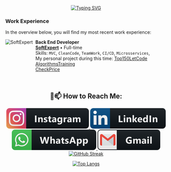 <div align="center">

[![Typing SVG](https://readme-typing-svg.herokuapp.com/?lines=Welcome+To+My+GitHub+Profile;My+Name+Is+Matheus;Please+Feel+Free+To+Contact+Me)](https://git.io/typing-svg)


</div>

### Work Experience
In the overview below, you will find my most recent work experience:

[<img align="left" height="94px" width="94px" alt="SoftExpert" src="https://s3.us-east-1.amazonaws.com/site-prd-strapi/logo_softexpert_branca_090fa5c651.svg"/>](https://www.linkedin.com/company/softexpert/)

**Back End Developer** \
[**SoftExpert**](https://softexpert.com.br/) • Full-time \
Skills: `MVC`, `CleanCode`, `TeamWork`, `CI/CD`, `Microsservices`,\
My personal project during this time: [Top150LetCode](https://github.com/MatheusSan99/Top150LetCode)<br/>
[AlgorithmsTraining](https://github.com/MatheusSan99/AlgorithmsTraining)<br/>
[CheckPrice](https://github.com/MatheusSan99/CheckPriceAPI)<br/>

<br/>

<div align="center">
 
 ## 💬📫 How to Reach Me: <br/>

<p align="center">

  <a href="https://www.instagram.com/matheussan_99">
     <img src="https://raw.githubusercontent.com/MikeCodesDotNET/ColoredBadges/4a38660afb7be89a6032218589b4454a1285c7f8/svg/social/instagram.svg"  alt="example badge" style="vertical-align:top margin:6px 4px>
  </a>
</p>

<p align="center">
  <a href="https://www.linkedin.com/in/matheussan/">
     <img src="https://raw.githubusercontent.com/MikeCodesDotNET/ColoredBadges/4a38660afb7be89a6032218589b4454a1285c7f8/svg/social/linkedin.svg"  alt="example badge" style="vertical-align:top margin:6px 4px>
  </a>
</p>

<p align="center"> 
  <a href="https://wa.me/+5547991531133">
     <img src="https://raw.githubusercontent.com/MikeCodesDotNET/ColoredBadges/4a38660afb7be89a6032218589b4454a1285c7f8/svg/social/whatsapp.svg"  alt="example badge" style="vertical-align:top margin:6px 4px>
  </a>
 </p>
 
 <p align="center"> 
  <a href="mailto:99matheussan@gmail.com.br">
     <img src="https://raw.githubusercontent.com/MikeCodesDotNET/ColoredBadges/4a38660afb7be89a6032218589b4454a1285c7f8/svg/social/gmail.svg"  alt="example badge" style="vertical-align:top margin:6px 4px>
  </a>
 </p>
<br/>
      
[![GitHub Streak](https://github-readme-streak-stats.herokuapp.com?user=MatheusSan99&theme=dark&hide_border=true&date_format=%5BY%20%5DM%20j&fire=AA1313)](https://git.io/streak-stats)

[![Top Langs](https://github-readme-stats.vercel.app/api/top-langs/?username=matheussan99&layout=compact)](https://github.com/anuraghazra/github-readme-stats)

